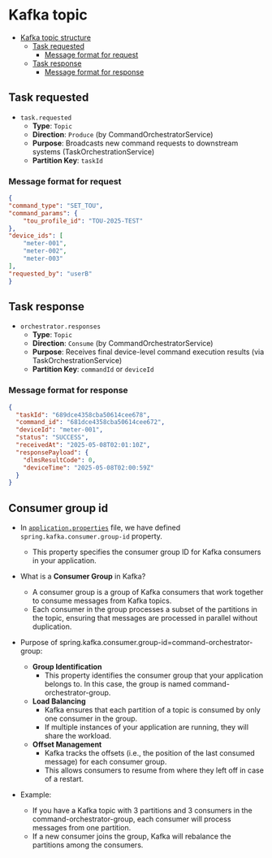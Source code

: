 # Kafka topic
- [Kafka topic structure](#kafka-topic-structure)
  - [Task requested](#task-requested)
    - [Message format for request](#message-format-for-request)
  - [Task response](#task-response)
    - [Message format for response](#message-format-for-response)
## Task requested
- `task.requested`
  * **Type**: `Topic`
  * **Direction**: `Produce` (by CommandOrchestratorService)
  * **Purpose**: Broadcasts new command requests to downstream systems (TaskOrchestrationService)
  * **Partition Key**: `taskId`
### Message format for request
```json
{
"command_type": "SET_TOU",
"command_params": {
    "tou_profile_id": "TOU-2025-TEST"
},
"device_ids": [
    "meter-001",
    "meter-002",
    "meter-003"
],
"requested_by": "userB"
}
```

## Task response
- `orchestrator.responses`
  * **Type**: `Topic`
  * **Direction**: `Consume` (by CommandOrchestratorService)
  * **Purpose**: Receives final device-level command execution results (via TaskOrchestrationService)
  * **Partition Key**: `commandId` or `deviceId`

### Message format for response
```json
{
  "taskId": "689dce4358cba50614cee678",
  "command_id": "681dce4358cba50614cee672",
  "deviceId": "meter-001",
  "status": "SUCCESS",
  "receivedAt": "2025-05-08T02:01:10Z",
  "responsePayload": {
    "dlmsResultCode": 0,
    "deviceTime": "2025-05-08T02:00:59Z"
  }
}
```

## Consumer group id
- In [`application.properties`](https://github.com/sbhrwl/microservices/blob/main/designingmicroservices/services/commandorchestratorservice/commandorchestrationservice/src/main/resources/application.properties) file, we have defined `spring.kafka.consumer.group-id` property.
  - This property specifies the consumer group ID for Kafka consumers in your application.
- What is a **Consumer Group** in Kafka?
  - A consumer group is a group of Kafka consumers that work together to consume messages from Kafka topics. 
  - Each consumer in the group processes a subset of the partitions in the topic, ensuring that messages are processed in parallel without duplication.

- Purpose of spring.kafka.consumer.group-id=command-orchestrator-group:
  - **Group Identification**
    - This property identifies the consumer group that your application belongs to. In this case, the group is named command-orchestrator-group.
  - **Load Balancing**
    - Kafka ensures that each partition of a topic is consumed by only one consumer in the group. 
    - If multiple instances of your application are running, they will share the workload.
  - **Offset Management**
    - Kafka tracks the offsets (i.e., the position of the last consumed message) for each consumer group. 
    - This allows consumers to resume from where they left off in case of a restart.
- Example:
  - If you have a Kafka topic with 3 partitions and 3 consumers in the command-orchestrator-group, each consumer will process messages from one partition.
  - If a new consumer joins the group, Kafka will rebalance the partitions among the consumers.

